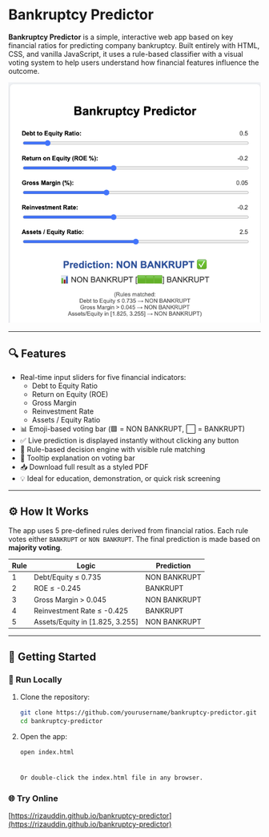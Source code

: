 # Bankruptcy Predictor

**Bankruptcy Predictor** is a simple, interactive web app based on key financial ratios for predicting company bankruptcy. Built entirely with HTML, CSS, and vanilla JavaScript, it uses a rule-based classifier with a visual voting system to help users understand how financial features influence the outcome.

![screenshot](screenshot.png) <!-- Optional: replace with your actual screenshot filename -->

---

## 🔍 Features

- Real-time input sliders for five financial indicators:
  - Debt to Equity Ratio
  - Return on Equity (ROE)
  - Gross Margin
  - Reinvestment Rate
  - Assets / Equity Ratio
- 📊 Emoji-based voting bar (🟩 = NON BANKRUPT, ⬜ = BANKRUPT)
- ✅ Live prediction is displayed instantly without clicking any button
- 🧠 Rule-based decision engine with visible rule matching
- 📝 Tooltip explanation on voting bar
- 📥 Download full result as a styled PDF
- 💡 Ideal for education, demonstration, or quick risk screening

---

## ⚙️ How It Works

The app uses 5 pre-defined rules derived from financial ratios. Each rule votes either `BANKRUPT` or `NON BANKRUPT`. The final prediction is made based on **majority voting**.

| Rule | Logic | Prediction |
|------|-------|------------|
| 1 | Debt/Equity ≤ 0.735 | NON BANKRUPT |
| 2 | ROE ≤ -0.245 | BANKRUPT |
| 3 | Gross Margin > 0.045 | NON BANKRUPT |
| 4 | Reinvestment Rate ≤ -0.425 | BANKRUPT |
| 5 | Assets/Equity in [1.825, 3.255] | NON BANKRUPT |

---

## 🚀 Getting Started

### 🔧 Run Locally

1. Clone the repository:
   ```bash
   git clone https://github.com/yourusername/bankruptcy-predictor.git
   cd bankruptcy-predictor
2. Open the app:
   ```bash
   open index.html


   Or double-click the index.html file in any browser.

### 🌐 Try Online

[https://rizauddin.github.io/bankruptcy-predictor](https://rizauddin.github.io/bankruptcy-predictor)

